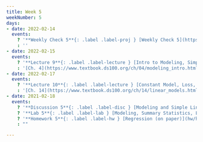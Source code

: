 ```yaml
---
title: Week 5
weekNumber: 5
days:
- date: 2022-02-14
  events:
    ? '**Weekly Check 5**{: .label .label-proj } [Weekly Check 5](https://forms.gle/iK3G2nM9Hzwepr4B6) (due Feb 21)'
    : ''
- date: 2022-02-15
  events:
    ? '**Lecture 9**{: .label .label-lecture } [Intro to Modeling, Simple Linear Regression](lecture/lec09)'
    : '[Ch. 4](https://www.textbook.ds100.org/ch/04/modeling_intro.html)'
- date: 2022-02-17
  events:
    ? '**Lecture 10**{: .label .label-lecture } [Constant Model, Loss, and Transformations](lecture/lec10)'
    : '[Ch. 14](https://www.textbook.ds100.org/ch/14/linear_models.html)'
- date: 2021-02-18
  events:
    ? '**Discussion 5**{: .label .label-disc } [Modeling and Simple Linear Regression](https://drive.google.com/file/d/1H8HnVptbX0XhQHmVx-QLtC8n-7NKX0oX/view?usp=sharing){:target="_blank"} ([solutions](https://drive.google.com/file/d/1ftzRUaNaxWV1nEhQy_PCDGx-5SXbCWGg/view?usp=sharing){:target="_blank"})'
    ? '**Lab 5**{: .label .label-lab } [Modeling, Summary Statistics, Loss Functions](https://data100.datahub.berkeley.edu/hub/user-redirect/git-pull?repo=https%3A%2F%2Fgithub.com%2FDS-100%2Fsp22&branch=main&urlpath=lab%2Ftree%2Fsp22%2Flab%2Flab05%2Flab05.ipynb) (due Feb 22)'
    ? '**Homework 5**{: .label .label-hw } [Regression (on paper)](hw/hw05/hw05_student.pdf) ([LaTeX Template](hw/hw05/hw05_template.zip)) (due Mar 3)'
    : ""

---
```

